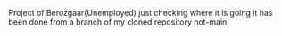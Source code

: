 Project of Berozgaar(Unemployed)
just checking where it is going it has been done from a branch of my cloned repository not-main